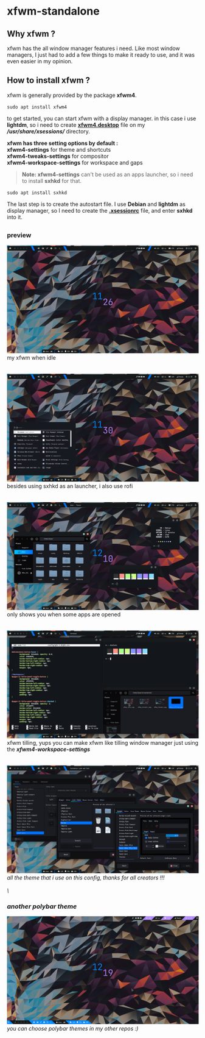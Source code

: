 # xfwm-standalone

## Why xfwm ?
xfwm has the all window manager features i need. Like most window managers, I just had to add a few things to make it ready to use, and it was even easier in my opinion.

## How to install xfwm ? 
xfwm is generally provided by the package <b>xfwm4</b>.
```
sudo apt install xfwm4
```

to get started, you can start xfwm with a display manager. in this case i use <b>lightdm</b>, so i need to create [<b>xfwm4.desktop</b>](https://github.com/diws1/xfwm-standalone/blob/main/usr/share/xsessions/xfwm4.desktop) file on my <b><i>/usr/share/xsessions/</i></b> directory.

<b>xfwm has three setting options by default :</b>\
<b>xfwm4-settings</b> for theme and shortcuts\
<b>xfwm4-tweaks-settings</b> for compositor\
<b>xfwm4-workspace-settings</b> for workspace and gaps

><b>Note: xfwm4-settings</b> can't be used as an apps launcher, so i need to install <b>sxhkd</b> for that.
```
sudo apt install sxhkd
```

The last step is to create the autostart file. I use <b>Debian</b> and <b>lightdm</b> as display manager, so I need to create the [<b>.xsessionrc</b>](https://github.com/diws1/xfwm-standalone/blob/main/.xsessionrc) file, and enter <b>sxhkd</b> into it. 


##

### preview
![My Image](https://github.com/diws1/xfwm-standalone/blob/main/screenshots/xfwm_idle.png)
my xfwm when idle\
\
\
![My Image](https://github.com/diws1/xfwm-standalone/blob/main/screenshots/xfwm_menu.png)
besides using sxhkd as an launcher, i also use rofi\
\
\
![My Image](https://github.com/diws1/xfwm-standalone/blob/main/screenshots/xfwm_termdir.png)
only shows you when some apps are opened\
\
\
![My Image](https://github.com/diws1/xfwm-standalone/blob/main/screenshots/xfwm_tilling.png)
xfwm tilling, yups you can make xfwm like tilling window manager just using the <i><b>xfwm4-workspace-settings</b><i/>\
\
\
![My Image](https://github.com/diws1/xfwm-standalone/blob/main/screenshots/xfwm_themes.png)
all the theme that i use on this config, thanks for all creators !!!\
\
\
### another polybar theme
![My Image](https://github.com/diws1/xfwm-standalone/blob/main/screenshots/xfwm_idle2.png)
you can choose polybar themes in my other repos :)
